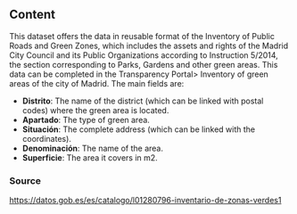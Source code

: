 ## Content

This dataset offers the data in reusable format of the Inventory of Public Roads and Green Zones, which includes the assets and rights of the Madrid City Council and its Public Organizations according to Instruction 5/2014, the section corresponding to Parks, Gardens and other green areas. This data can be completed in the Transparency Portal> Inventory of green areas of the city of Madrid. The main fields are:

* **Distrito**: The name of the district (which can be linked with postal codes) where the green area is located.
* **Apartado**: The type of green area.
* **Situación**: The complete address (which can be linked with the coordinates).
* **Denominación**: The name of the area.
* **Superficie**: The area it covers in m2. 


### Source
https://datos.gob.es/es/catalogo/l01280796-inventario-de-zonas-verdes1